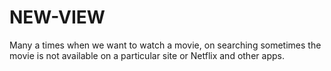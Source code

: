 # NEW-VIEW
Many a times when we want to watch a movie, on searching sometimes the movie is not available on a particular site or Netflix and other apps.


